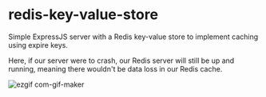 # redis-key-value-store
Simple ExpressJS server with a Redis key-value store to implement caching using expire keys.

Here, if our server were to crash, our Redis server will still be up and running, meaning there wouldn't be data loss in our Redis cache.

![ezgif com-gif-maker](https://user-images.githubusercontent.com/12787345/99749393-11688e00-2aa4-11eb-832e-469c7869dfc0.gif)
